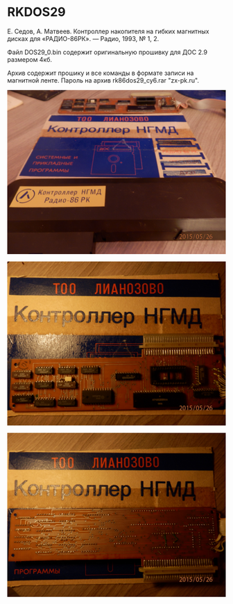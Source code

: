 # RKDOS29
Е. Седов, А. Матвеев. Контроллер накопителя на гибких магнитных дисках для «РАДИО-86РК». — Радио, 1993, № 1, 2.

Файл DOS29_0.bin содержит оригинальную прошивку для ДОС 2.9 размером 4кб.

Архив содержит прошику и все команды в формате записи на магнитной ленте.
Пароль на архив rk86dos29_cy6.rar "zx-pk.ru".


![Фото1](P5262252.JPG)

![Фото2](P5262255.JPG)

![Фото3](P5262256.JPG)
